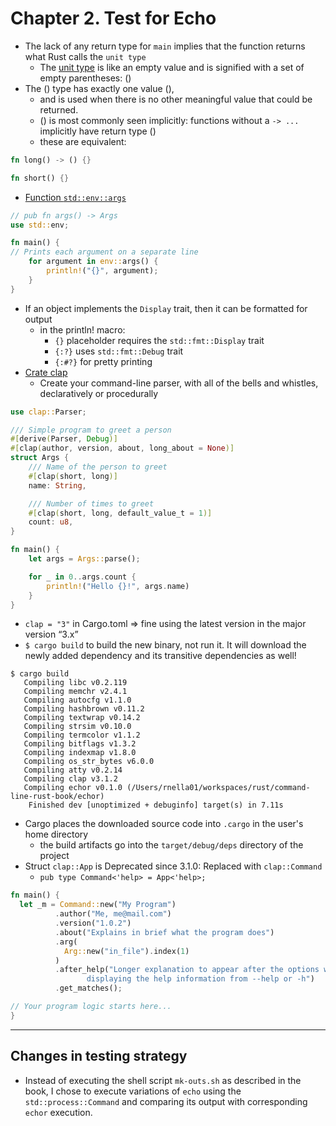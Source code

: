 # Chapter 2. Test for Echo

- The lack of any return type for `main` implies that the function returns what Rust calls the `unit type`
  - The [unit type](https://doc.rust-lang.org/std/primitive.unit.html) is like an empty value and is signified with a set of empty parentheses: ()
- The () type has exactly one value (), 
  - and is used when there is no other meaningful value that could be returned. 
  - () is most commonly seen implicitly: functions without a `-> ...` implicitly have return type ()
  - these are equivalent:
```rust
fn long() -> () {}

fn short() {}
```
- [Function `std::env::args`](https://doc.rust-lang.org/stable/std/env/fn.args.html)
```rust
// pub fn args() -> Args
use std::env;

fn main() {
// Prints each argument on a separate line
    for argument in env::args() {
        println!("{}", argument);
    }
}
```
- If an object implements the `Display` trait, then it can be formatted for output
  - in the println! macro:
    - `{}` placeholder requires the `std::fmt::Display` trait
    - `{:?}` uses `std::fmt::Debug` trait
    - `{:#?}` for pretty printing
- [Crate clap](https://docs.rs/clap/latest/clap/index.html)
  - Create your command-line parser, with all of the bells and whistles, declaratively or procedurally
```rust
use clap::Parser;

/// Simple program to greet a person
#[derive(Parser, Debug)]
#[clap(author, version, about, long_about = None)]
struct Args {
    /// Name of the person to greet
    #[clap(short, long)]
    name: String,

    /// Number of times to greet
    #[clap(short, long, default_value_t = 1)]
    count: u8,
}

fn main() {
    let args = Args::parse();

    for _ in 0..args.count {
        println!("Hello {}!", args.name)
    }
}
```
- `clap = "3"` in Cargo.toml => fine using the latest version in the major version “3.x”
- `$ cargo build` to build the new binary, not run it. It will download the newly added dependency and its transitive dependencies as well!
```shell
$ cargo build
   Compiling libc v0.2.119
   Compiling memchr v2.4.1
   Compiling autocfg v1.1.0
   Compiling hashbrown v0.11.2
   Compiling textwrap v0.14.2
   Compiling strsim v0.10.0
   Compiling termcolor v1.1.2
   Compiling bitflags v1.3.2
   Compiling indexmap v1.8.0
   Compiling os_str_bytes v6.0.0
   Compiling atty v0.2.14
   Compiling clap v3.1.2
   Compiling echor v0.1.0 (/Users/rnella01/workspaces/rust/command-line-rust-book/echor)
    Finished dev [unoptimized + debuginfo] target(s) in 7.11s
```
- Cargo places the downloaded source code into `.cargo` in the user's home directory 
  - the build artifacts go into the `target/debug/deps` directory of the project
- Struct `clap::App` is Deprecated since 3.1.0: Replaced with `clap::Command`
  - `pub type Command<'help> = App<'help>;`
```rust
fn main() {
  let _m = Command::new("My Program")
          .author("Me, me@mail.com")
          .version("1.0.2")
          .about("Explains in brief what the program does")
          .arg(
            Arg::new("in_file").index(1)
          )
          .after_help("Longer explanation to appear after the options when \
                 displaying the help information from --help or -h")
          .get_matches();

// Your program logic starts here...
}
```
___

## Changes in testing strategy
- Instead of executing the shell script `mk-outs.sh` as described in the book, I chose to execute variations of `echo` using the `std::process::Command` and comparing its output with corresponding `echor` execution.   